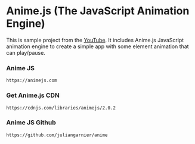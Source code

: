 # Anime.js (The JavaScript Animation Engine)

This is sample project from the [YouTube](https://www.youtube.com/watch?v=g7WnZ9hxUak). It includes Anime.js JavaScript animation engine to create a simple app with some element animation that can play/pause.

### Anime JS

```
https://animejs.com
```

### Get Anime.js CDN

```
https://cdnjs.com/libraries/animejs/2.0.2
```

### Anime JS Github

```
https://github.com/juliangarnier/anime
```
